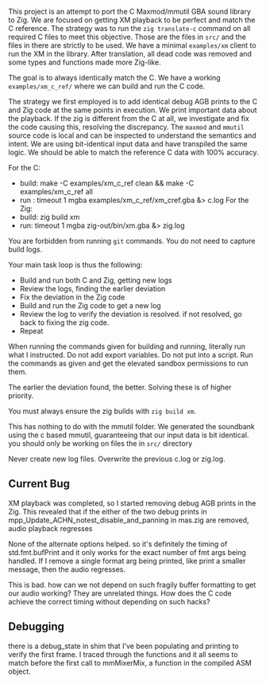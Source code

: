 This project is an attempt to port the C Maxmod/mmutil GBA sound library to Zig. We are focused on getting XM playback to be perfect and match the C reference. The strategy was to run the `zig translate-c` command on all required C files to meet this objective. Those are the files in `src/` and the files in there are strictly to be used. We have a minimal `examples/xm` client to run the XM in the library. After translation, all dead code was removed and some types and functions made more Zig-like.

The goal is to always identically match the C. We have a working `examples/xm_c_ref/` where we can build and run the C code.

The strategy we first employed is to add identical debug AGB prints to the C and Zig code at the same points in execution. We print important data about the playback. If the zig is different from the C at all, we investigate and fix the code causing this, resolving the discrepancy. The `maxmod` and `mmutil` source code is local and can be inspected to understand the semantics and intent. We are using bit-identical input data and have transpiled the same logic. We should be able to match the reference C data with 100% accuracy.

For the C:
- build: make -C examples/xm_c_ref clean && make -C examples/xm_c_ref all
- run : timeout 1 mgba examples/xm_c_ref/xm_cref.gba &> c.log
For the Zig:
- build: zig build xm
- run: timeout 1 mgba zig-out/bin/xm.gba &> zig.log

You are forbidden from running `git` commands. You do not need to capture build logs.

Your main task loop is thus the following:
- Build and run both C and Zig, getting new logs
- Review the logs, finding the earlier deviation
- Fix the deviation in the Zig code
- Build and run the Zig code to get a new log
- Review the log to verify the deviation is resolved. if not resolved, go back to fixing the zig code.
- Repeat

When running the commands given for building and running, literally run what I instructed. Do not add export variables. Do not put into a script. Run the commands as given and get the elevated sandbox permissions to run them.

The earlier the deviation found, the better. Solving these is of higher priority.

You must always ensure the zig builds with `zig build xm`.

This has nothing to do with the mmutil folder. We generated the soundbank using the c based mmutil, guaranteeing that our input data is bit identical. you should only be working on files the in `src/` directory

Never create new log files. Overwrite the previous c.log or zig.log.

## Current Bug
XM playback was completed, so I started removing debug AGB prints in the Zig. This revealed that if the either of the two debug prints in mpp_Update_ACHN_notest_disable_and_panning in mas.zig are removed, audio playback regresses

None of the alternate options helped. so it's definitely the timing of std.fmt.bufPrint and it only works for the exact number of fmt args being handled. If I remove a single format arg being printed, like print a smaller message, then the audio regresses.

This is bad. how can we not depend on such fragily buffer formatting to get our audio working? They are unrelated things. How does the C code achieve the correct timing without depending on such hacks?

## Debugging
there is a debug_state in shim that I've been populating and printing to verify the first frame. I traced through the functions and it all seems to match before the first call to mmMixerMix, a function in the compiled ASM object.
